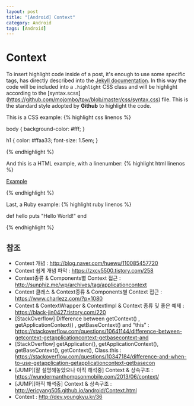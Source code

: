 ```yaml
---
layout: post
title: "[Android] Context"
category: Android
tags: [Android]
---
```


# Context

To insert highlight code inside of a post, it's enough to use some specific tags, 
has directly described into the [Jekyll documentation](http://jekyllrb.com/docs/templates/#code-snippet-highlighting). 
In this way the code will be included into a ``.highlight`` CSS class and will be highlight according to the [syntax.scss]
(https://github.com/mojombo/tpw/blob/master/css/syntax.css) file. This is the standard style adopted by **Github** to highlight the code. 

This is a CSS example:
{% highlight css linenos %}

body {
  background-color: #fff;
  }

h1 {
  color: #ffaa33;
  font-size: 1.5em;
  }

{% endhighlight %}

And this is a HTML example, with a linenumber:
{% highlight html linenos %}

<html>
  <a href="example.com">Example</a>
</html>

{% endhighlight %}

Last, a Ruby example:
{% highlight ruby linenos %}

def hello
  puts "Hello World!"
end

{% endhighlight %}


## 참조
* Context 개념 : <http://blog.naver.com/huewu/110085457720>
* Context 쉽게 개념 파악  : <https://zxcv5500.tistory.com/258>
* Context종류 & Components별 Context 접근 : <http://sunphiz.me/wp/archives/tag/applicationcontext>
* Context 클래스 & Context종류 & Components별 Context 접근 : <https://www.charlezz.com/?p=1080>
* Context & ContextWrapper & ContextImpl & Context 종류 및 좋은 예제 : <https://black-jin0427.tistory.com/220>
* [StackOverflow] Difference between getContext() , getApplicationContext() , getBaseContext() and “this” : <https://stackoverflow.com/questions/10641144/difference-between-getcontext-getapplicationcontext-getbasecontext-and>
* [StackOverflow] getApplication(), getApplicationContext(), getBaseContext(), getContext(), Class.this : 
<https://stackoverflow.com/questions/10347184/difference-and-when-to-use-getapplication-getapplicationcontext-getbasecon> 
* [JUMP][잘 설명해놓았으나 아직 해석중] Context & 상속구조 : <https://wundermanthompsonmobile.com/2013/06/context/>
* [JUMP][아직 해석중] Context & 상속구조 : <http://ericyang505.github.io/android/Context.html>
* Context : <http://dev.youngkyu.kr/36>
